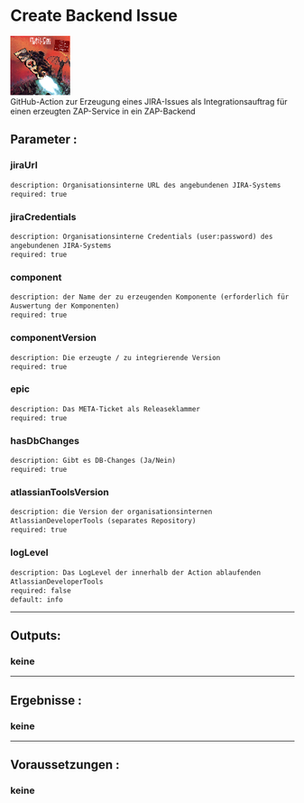 # Create Backend Issue
![MCBS](../mcbs.png)    
GitHub-Action zur Erzeugung eines JIRA-Issues als Integrationsauftrag für einen erzeugten ZAP-Service in ein ZAP-Backend

## Parameter :
### jiraUrl
    description: Organisationsinterne URL des angebundenen JIRA-Systems
    required: true
### jiraCredentials
    description: Organisationsinterne Credentials (user:password) des angebundenen JIRA-Systems
    required: true
### component
    description: der Name der zu erzeugenden Komponente (erforderlich für Auswertung der Komponenten)
    required: true
### componentVersion
    description: Die erzeugte / zu integrierende Version
    required: true
### epic
    description: Das META-Ticket als Releaseklammer
    required: true
### hasDbChanges
    description: Gibt es DB-Changes (Ja/Nein)
    required: true
### atlassianToolsVersion
    description: die Version der organisationsinternen AtlassianDeveloperTools (separates Repository)
    required: true
### logLevel
    description: Das LogLevel der innerhalb der Action ablaufenden AtlassianDeveloperTools
    required: false
    default: info

---
## Outputs:  
  ### keine 
---
## Ergebnisse :
  ### keine
---
## Voraussetzungen :    
  ### keine